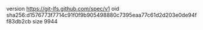 version https://git-lfs.github.com/spec/v1
oid sha256:d1576773f7714c91f0f9b905498880c7395eaa77c61d2d203e0de94ff83db2cb
size 9944
